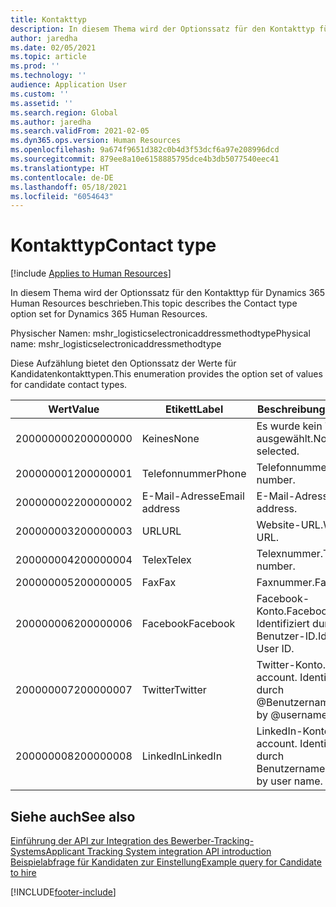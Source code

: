 ```yaml
---
title: Kontakttyp
description: In diesem Thema wird der Optionssatz für den Kontakttyp für Dynamics 365 Human Resources beschrieben.
author: jaredha
ms.date: 02/05/2021
ms.topic: article
ms.prod: ''
ms.technology: ''
audience: Application User
ms.custom: ''
ms.assetid: ''
ms.search.region: Global
ms.author: jaredha
ms.search.validFrom: 2021-02-05
ms.dyn365.ops.version: Human Resources
ms.openlocfilehash: 9a674f9651d382c0b4d3f53dcf6a97e208996dcd
ms.sourcegitcommit: 879ee8a10e6158885795dce4b3db5077540eec41
ms.translationtype: HT
ms.contentlocale: de-DE
ms.lasthandoff: 05/18/2021
ms.locfileid: "6054643"
---
```

# <a name="contact-type"></a><span data-ttu-id="d0d45-103">Kontakttyp</span><span class="sxs-lookup"><span data-stu-id="d0d45-103">Contact type</span></span>

[!include [Applies to Human Resources](../includes/applies-to-hr.md)]

<span data-ttu-id="d0d45-104">In diesem Thema wird der Optionssatz für den Kontakttyp für Dynamics 365 Human Resources beschrieben.</span><span class="sxs-lookup"><span data-stu-id="d0d45-104">This topic describes the Contact type option set for Dynamics 365 Human Resources.</span></span>

<span data-ttu-id="d0d45-105">Physischer Namen: mshr_logisticselectronicaddressmethodtype</span><span class="sxs-lookup"><span data-stu-id="d0d45-105">Physical name: mshr_logisticselectronicaddressmethodtype</span></span>

<span data-ttu-id="d0d45-106">Diese Aufzählung bietet den Optionssatz der Werte für Kandidatenkontakttypen.</span><span class="sxs-lookup"><span data-stu-id="d0d45-106">This enumeration provides the option set of values for candidate contact types.</span></span> 

| <span data-ttu-id="d0d45-107">Wert</span><span class="sxs-lookup"><span data-stu-id="d0d45-107">Value</span></span> | <span data-ttu-id="d0d45-108">Etikett</span><span class="sxs-lookup"><span data-stu-id="d0d45-108">Label</span></span> | <span data-ttu-id="d0d45-109">Beschreibung</span><span class="sxs-lookup"><span data-stu-id="d0d45-109">Description</span></span> |
| --- | --- | --- |
| <span data-ttu-id="d0d45-110">200000000</span><span class="sxs-lookup"><span data-stu-id="d0d45-110">200000000</span></span> | <span data-ttu-id="d0d45-111">Keines</span><span class="sxs-lookup"><span data-stu-id="d0d45-111">None</span></span> | <span data-ttu-id="d0d45-112">Es wurde kein Typ ausgewählt.</span><span class="sxs-lookup"><span data-stu-id="d0d45-112">No type is selected.</span></span> |
| <span data-ttu-id="d0d45-113">200000001</span><span class="sxs-lookup"><span data-stu-id="d0d45-113">200000001</span></span> | <span data-ttu-id="d0d45-114">Telefonnummer</span><span class="sxs-lookup"><span data-stu-id="d0d45-114">Phone</span></span> | <span data-ttu-id="d0d45-115">Telefonnummer.</span><span class="sxs-lookup"><span data-stu-id="d0d45-115">Telephone number.</span></span> |
| <span data-ttu-id="d0d45-116">200000002</span><span class="sxs-lookup"><span data-stu-id="d0d45-116">200000002</span></span> | <span data-ttu-id="d0d45-117">E-Mail-Adresse</span><span class="sxs-lookup"><span data-stu-id="d0d45-117">Email address</span></span> | <span data-ttu-id="d0d45-118">E-Mail-Adresse.</span><span class="sxs-lookup"><span data-stu-id="d0d45-118">Email address.</span></span> |
| <span data-ttu-id="d0d45-119">200000003</span><span class="sxs-lookup"><span data-stu-id="d0d45-119">200000003</span></span> | <span data-ttu-id="d0d45-120">URL</span><span class="sxs-lookup"><span data-stu-id="d0d45-120">URL</span></span> | <span data-ttu-id="d0d45-121">Website-URL.</span><span class="sxs-lookup"><span data-stu-id="d0d45-121">Website URL.</span></span> |
| <span data-ttu-id="d0d45-122">200000004</span><span class="sxs-lookup"><span data-stu-id="d0d45-122">200000004</span></span> | <span data-ttu-id="d0d45-123">Telex</span><span class="sxs-lookup"><span data-stu-id="d0d45-123">Telex</span></span> | <span data-ttu-id="d0d45-124">Telexnummer.</span><span class="sxs-lookup"><span data-stu-id="d0d45-124">Telex number.</span></span> |
| <span data-ttu-id="d0d45-125">200000005</span><span class="sxs-lookup"><span data-stu-id="d0d45-125">200000005</span></span> | <span data-ttu-id="d0d45-126">Fax</span><span class="sxs-lookup"><span data-stu-id="d0d45-126">Fax</span></span> | <span data-ttu-id="d0d45-127">Faxnummer.</span><span class="sxs-lookup"><span data-stu-id="d0d45-127">Fax number.</span></span> |
| <span data-ttu-id="d0d45-128">200000006</span><span class="sxs-lookup"><span data-stu-id="d0d45-128">200000006</span></span> | <span data-ttu-id="d0d45-129">Facebook</span><span class="sxs-lookup"><span data-stu-id="d0d45-129">Facebook</span></span> | <span data-ttu-id="d0d45-130">Facebook-Konto.</span><span class="sxs-lookup"><span data-stu-id="d0d45-130">Facebook account.</span></span> <span data-ttu-id="d0d45-131">Identifiziert durch Benutzer-ID.</span><span class="sxs-lookup"><span data-stu-id="d0d45-131">Identified by User ID.</span></span> |
| <span data-ttu-id="d0d45-132">200000007</span><span class="sxs-lookup"><span data-stu-id="d0d45-132">200000007</span></span> | <span data-ttu-id="d0d45-133">Twitter</span><span class="sxs-lookup"><span data-stu-id="d0d45-133">Twitter</span></span> | <span data-ttu-id="d0d45-134">Twitter-Konto.</span><span class="sxs-lookup"><span data-stu-id="d0d45-134">Twitter account.</span></span> <span data-ttu-id="d0d45-135">Identifiziert durch @Benutzername.</span><span class="sxs-lookup"><span data-stu-id="d0d45-135">Identified by @username.</span></span> |
| <span data-ttu-id="d0d45-136">200000008</span><span class="sxs-lookup"><span data-stu-id="d0d45-136">200000008</span></span> | <span data-ttu-id="d0d45-137">LinkedIn</span><span class="sxs-lookup"><span data-stu-id="d0d45-137">LinkedIn</span></span> | <span data-ttu-id="d0d45-138">LinkedIn-Konto.</span><span class="sxs-lookup"><span data-stu-id="d0d45-138">LinkedIn account.</span></span> <span data-ttu-id="d0d45-139">Identifiziert durch Benutzername.</span><span class="sxs-lookup"><span data-stu-id="d0d45-139">Identified by user name.</span></span> |

## <a name="see-also"></a><span data-ttu-id="d0d45-140">Siehe auch</span><span class="sxs-lookup"><span data-stu-id="d0d45-140">See also</span></span>

[<span data-ttu-id="d0d45-141">Einführung der API zur Integration des Bewerber-Tracking-Systems</span><span class="sxs-lookup"><span data-stu-id="d0d45-141">Applicant Tracking System integration API introduction</span></span>](hr-admin-integration-ats-api-introduction.md)<br>
[<span data-ttu-id="d0d45-142">Beispielabfrage für Kandidaten zur Einstellung</span><span class="sxs-lookup"><span data-stu-id="d0d45-142">Example query for Candidate to hire</span></span>](hr-admin-integration-ats-api-candidate-to-hire-example-query.md)


[!INCLUDE[footer-include](../includes/footer-banner.md)]